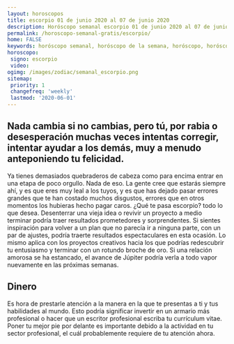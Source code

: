```yaml
---
layout: horoscopos
title: escorpio 01 de junio 2020 al 07 de junio 2020 
description: Horóscopo semanal escorpio 01 de junio 2020 al 07 de junio 2020. Nada cambia si no cambias, pero tú, por rabia o desesperación muchas veces intentas corregir, intentar ayudar a los demás, muy a menudo anteponiendo tu felicidad.
permalink: /horoscopo-semanal-gratis/escorpio/
home: FALSE
keywords: horóscopo semanal, horóscopo de la semana, horóscopo, horóscopo gratis,horóscopos, horóscopo esperanza gracia, horoscopos escorpio la semana, horóscopos gratis, Tarot, Astrologia, Zodíaco, escorpio, horoscopo gratis, semanal
horoscopo:
 signo: escorpio
 video:  
ogimg: /images/zodiac/semanal_escorpio.png
sitemap:
 priority: 1
 changefreq: 'weekly'
 lastmod: '2020-06-01'
---
```




## Nada cambia si no cambias, pero tú, por rabia o desesperación muchas veces intentas corregir, intentar ayudar a los demás, muy a menudo anteponiendo tu felicidad.

Ya tienes demasiados quebraderos de cabeza como para encima entrar en una etapa de poco orgullo. Nada de eso. 
 La gente cree que estarás siempre ahí, y es que eres muy leal a los tuyos, y es que has dejado pasar errores grandes que te han costado muchos disgustos, errores que en otros momentos los hubieras hecho pagar caros. ¿Qué te pasa escorpio? 
 todo lo que desea.
Desenterrar una vieja idea o revivir un proyecto a medio terminar podría traer resultados prometedores y sorprendentes. Si sientes inspiración para volver a un plan que no parecía ir a ninguna parte, con un par de ajustes, podría traerte resultados espectaculares en esta ocasión. Lo mismo aplica con los proyectos creativos hacia los que podrías redescubrir tu entusiasmo y terminar con un rotundo broche de oro. Si una relación amorosa se ha estancado, el avance de Júpiter podría verla a todo vapor nuevamente en las próximas semanas.

## Dinero

Es hora de prestarle atención a la manera en la que te presentas a ti y tus habilidades al mundo. Esto podría significar invertir en un armario más profesional o hacer que un escritor profesional escriba tu currículum vitae. Poner tu mejor pie por delante es importante debido a la actividad en tu sector profesional, el cuál probablemente requiere de tu atención ahora.